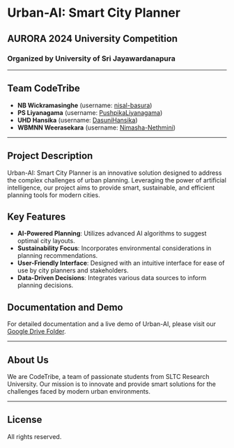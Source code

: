 # Urban-AI: Smart City Planner

## AURORA 2024 University Competition
### Organized by University of Sri Jayawardanapura

---

## Team CodeTribe

- **NB Wickramasinghe** (username: [nisal-basura](https://github.com/nisal-basura))
- **PS Liyanagama** (username: [PushpikaLiyanagama](https://github.com/PushpikaLiyanagama))
- **UHD Hansika** (username: [DasuniHansika](https://github.com/DasuniHansika))
- **WBMNN Weerasekara** (username: [Nimasha-Nethmini](https://github.com/Nimasha-Nethmini))

---

## Project Description

Urban-AI: Smart City Planner is an innovative solution designed to address the complex challenges of urban planning. Leveraging the power of artificial intelligence, our project aims to provide smart, sustainable, and efficient planning tools for modern cities. 

## Key Features

- **AI-Powered Planning**: Utilizes advanced AI algorithms to suggest optimal city layouts.
- **Sustainability Focus**: Incorporates environmental considerations in planning recommendations.
- **User-Friendly Interface**: Designed with an intuitive interface for ease of use by city planners and stakeholders.
- **Data-Driven Decisions**: Integrates various data sources to inform planning decisions.

## Documentation and Demo

For detailed documentation and a live demo of Urban-AI, please visit our [Google Drive Folder](https://drive.google.com/drive/folders/1mmg1f8vYy1jNtaWvmUFYxsd-XChKwGRO?usp=sharing).

---

## About Us

We are CodeTribe, a team of passionate students from SLTC Research University. Our mission is to innovate and provide smart solutions for the challenges faced by modern urban environments.

---

## License

All rights reserved.
